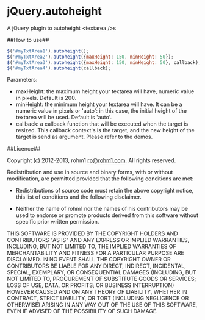 jQuery.autoheight
=================

A jQuery plugin to autoheight &lt;textarea />s

##How to use##
```js
$('#myTxtArea1').autoheight();
$('#myTxtArea2').autoheight({maxHeight: 150, minHeight: 50});
$('#myTxtArea3').autoheight({maxHeight: 150, minHeight: 50}, callback);
$('#myTxtArea4').autoheight(callback);
```

Parameters:
* maxHeight: the maximum height your textarea will have, numeric value in pixels. Default is 200.
* minHeight: the minimum height your textarea will have. It can be a numeric value in pixels or 'auto': in this case, the initial height of the textarea will be used. Default is 'auto'.
* callback: a callback function that will be executed when the target is resized. This callback context's is the target, and the new height of the target is send as argument. Please refer to the demos.

##Licence##

Copyright (c) 2012-2013, rohm1 <rp@rohm1.com>.
All rights reserved.

Redistribution and use in source and binary forms, with or without
modification, are permitted provided that the following conditions
are met:

* Redistributions of source code must retain the above copyright
notice, this list of conditions and the following disclaimer.

* Neither the name of rohm1 nor the names of his
contributors may be used to endorse or promote products derived
from this software without specific prior written permission.

THIS SOFTWARE IS PROVIDED BY THE COPYRIGHT HOLDERS AND CONTRIBUTORS
"AS IS" AND ANY EXPRESS OR IMPLIED WARRANTIES, INCLUDING, BUT NOT
LIMITED TO, THE IMPLIED WARRANTIES OF MERCHANTABILITY AND FITNESS
FOR A PARTICULAR PURPOSE ARE DISCLAIMED. IN NO EVENT SHALL THE
COPYRIGHT OWNER OR CONTRIBUTORS BE LIABLE FOR ANY DIRECT, INDIRECT,
INCIDENTAL, SPECIAL, EXEMPLARY, OR CONSEQUENTIAL DAMAGES (INCLUDING,
BUT NOT LIMITED TO, PROCUREMENT OF SUBSTITUTE GOODS OR SERVICES;
LOSS OF USE, DATA, OR PROFITS; OR BUSINESS INTERRUPTION) HOWEVER
CAUSED AND ON ANY THEORY OF LIABILITY, WHETHER IN CONTRACT, STRICT
LIABILITY, OR TORT (INCLUDING NEGLIGENCE OR OTHERWISE) ARISING IN
ANY WAY OUT OF THE USE OF THIS SOFTWARE, EVEN IF ADVISED OF THE
POSSIBILITY OF SUCH DAMAGE.

